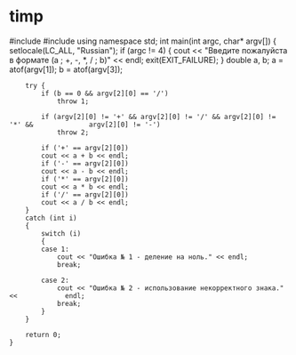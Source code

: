 # timp
#include <iostream>
	#include <cstdlib>
	using namespace std;
	int main(int argc, char* argv[]) {
		setlocale(LC_ALL, "Russian");
		if (argc != 4) {
			cout << "Введите пожалуйста в формате (a ; +, -, *, / ; b)" << endl;
			exit(EXIT_FAILURE);
		}
		double a, b;
		a = atof(argv[1]);
		b = atof(argv[3]);

		try {
			if (b == 0 && argv[2][0] == '/')
				throw 1;

			if (argv[2][0] != '+' && argv[2][0] != '/' && argv[2][0] != '*' && 				argv[2][0] != '-')
				throw 2;

			if ('+' == argv[2][0])
			cout << a + b << endl;
			if ('-' == argv[2][0])
			cout << a - b << endl;
			if ('*' == argv[2][0])
			cout << a * b << endl;
			if ('/' == argv[2][0])
			cout << a / b << endl;
		}
		catch (int i)
		{
			switch (i)
			{
			case 1:
				cout << "Ошибка № 1 - деление на ноль." << endl;
				break;
	
			case 2:
				cout << "Ошибка № 2 - использование некорректного знака." << 			endl;
				break;
			}
		}

		return 0;
	}
